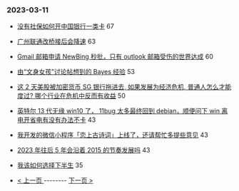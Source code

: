 ### 2023-03-11 
- [没有社保如何开中国银行一类卡](https://www.v2ex.com/t/923021) 67
- [广州联通改桥接后会降速](https://www.v2ex.com/t/922995) 63
- [Gmail 邮箱申请 NewBing 秒批，只有 outlook 邮箱受伤的世界达成](https://www.v2ex.com/t/923079) 60
- [由“文身女孩”讨论帖想到的 Bayes 经验](https://www.v2ex.com/t/923074) 53
- [这 2 天美股被加密货币 SG 银行拖进去, 如果发展为经济危机, 普通人怎么才能度过? 哪个行业在危机中反而有收益](https://www.v2ex.com/t/923055) 50
- [英特尔 13 代无缘 win10 了， 11bug 太多最终回到 debian，顺便问下 win 离电开省电有没有办法不卡](https://www.v2ex.com/t/923042) 43
- [我开发的微信小程序「恋上古诗词」上线了，还请帮忙多提些意见](https://www.v2ex.com/t/923086) 43
- [2023 年往后 5 年会沿着 2015 的节奏发展吗](https://www.v2ex.com/t/923103) 43
- [我该如何选择下半生](https://www.v2ex.com/t/923167) 35 

- [ < 上一页 ](https://github.com/able8/v2ex-hot-record/blob/master/2023-03-10.md) -------- [ 下一页 > ](https://github.com/able8/v2ex-hot-record/blob/master/2023-03-12.md)